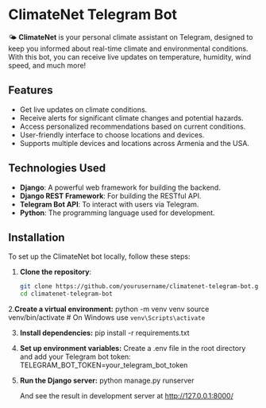 # ClimateNet Telegram Bot

🌤️ **ClimateNet** is your personal climate assistant on Telegram, designed to keep you informed about real-time climate and environmental conditions. With this bot, you can receive live updates on temperature, humidity, wind speed, and much more!

## Features

- Get live updates on climate conditions.
- Receive alerts for significant climate changes and potential hazards.
- Access personalized recommendations based on current conditions.
- User-friendly interface to choose locations and devices.
- Supports multiple devices and locations across Armenia and the USA.

## Technologies Used

- **Django**: A powerful web framework for building the backend.
- **Django REST Framework**: For building the RESTful API.
- **Telegram Bot API**: To interact with users via Telegram.
- **Python**: The programming language used for development.

## Installation

To set up the ClimateNet bot locally, follow these steps:

1. **Clone the repository**:
   ```bash
   git clone https://github.com/yourusername/climatenet-telegram-bot.git
   cd climatenet-telegram-bot
2.**Create a virtual environment:**
    python -m venv venv
    source venv/bin/activate  # On Windows use `venv\Scripts\activate`

3. **Install dependencies:**
    pip install -r requirements.txt

4. **Set up environment variables:**
    Create a .env file in the root directory and add your Telegram bot token:
     TELEGRAM_BOT_TOKEN=your_telegram_bot_token
   
5. **Run the Django server:**
    python manage.py runserver

    And see the result in development server at http://127.0.0.1:8000/
